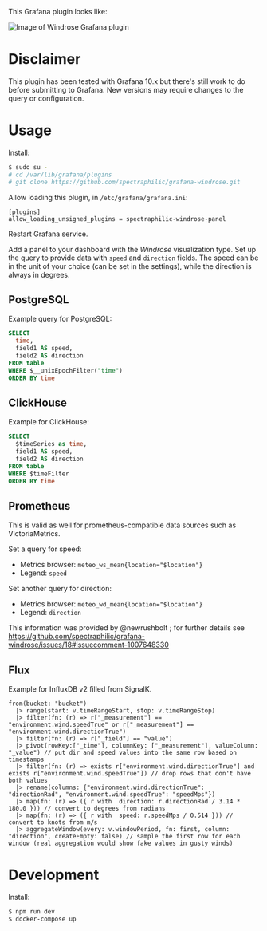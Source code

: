 This Grafana plugin looks like:

![Image of Windrose Grafana plugin](windrose-light.png)


# Disclaimer

This plugin has been tested with Grafana 10.x but there's still
work to do before submitting to Grafana. New versions may require changes to
the query or configuration.

# Usage

Install:

```sh
$ sudo su -
# cd /var/lib/grafana/plugins
# git clone https://github.com/spectraphilic/grafana-windrose.git
```

Allow loading this plugin, in ``/etc/grafana/grafana.ini``:

```
[plugins]
allow_loading_unsigned_plugins = spectraphilic-windrose-panel
```

Restart Grafana service.

Add a panel to your dashboard with the *Windrose* visualization type. Set up the
query to provide data with `speed` and `direction` fields. The speed can be in
the unit of your choice (can be set in the settings), while the direction is
always in degrees.

## PostgreSQL

Example query for PostgreSQL:

```sql
SELECT
  time,
  field1 AS speed,
  field2 AS direction
FROM table
WHERE $__unixEpochFilter("time")
ORDER BY time
```

## ClickHouse

Example for ClickHouse:

```sql
SELECT
  $timeSeries as time,
  field1 AS speed,
  field2 AS direction
FROM table
WHERE $timeFilter
ORDER BY time
```

## Prometheus

This is valid as well for prometheus-compatible data sources such as
VictoriaMetrics.

Set a query for speed:

- Metrics browser: ``meteo_ws_mean{location="$location"}``
- Legend: ``speed``

Set another query for direction:

- Metrics browser: ``meteo_wd_mean{location="$location"}``
- Legend: ``direction``

This information was provided by @newrushbolt ; for further details see
https://github.com/spectraphilic/grafana-windrose/issues/18#issuecomment-1007648330

## Flux

Example for InfluxDB v2 filled from SignalK.

```
from(bucket: "bucket")
  |> range(start: v.timeRangeStart, stop: v.timeRangeStop)
  |> filter(fn: (r) => r["_measurement"] == "environment.wind.speedTrue" or r["_measurement"] == "environment.wind.directionTrue")
  |> filter(fn: (r) => r["_field"] == "value")
  |> pivot(rowKey:["_time"], columnKey: ["_measurement"], valueColumn: "_value") // put dir and speed values into the same row based on timestamps
  |> filter(fn: (r) => exists r["environment.wind.directionTrue"] and exists r["environment.wind.speedTrue"]) // drop rows that don't have both values
  |> rename(columns: {"environment.wind.directionTrue": "directionRad", "environment.wind.speedTrue": "speedMps"})
  |> map(fn: (r) => ({ r with  direction: r.directionRad / 3.14 * 180.0 })) // convert to degrees from radians
  |> map(fn: (r) => ({ r with  speed: r.speedMps / 0.514 })) // convert to knots from m/s
  |> aggregateWindow(every: v.windowPeriod, fn: first, column: "direction", createEmpty: false) // sample the first row for each window (real aggregation would show fake values in gusty winds)
```

# Development

Install:

```sh
$ npm run dev
$ docker-compose up
```
